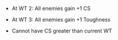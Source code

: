 

- At WT 2: All enemies gain +1 CS
    
- At WT 3: All enemies gain +1 Toughness
    
- Cannot have CS greater than current WT
